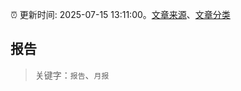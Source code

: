 :alarm_clock: 更新时间: 2025-07-15 13:11:00。[文章来源](/README.md)、[文章分类](/TAGS.md)

## 报告


> 关键字：`报告`、`月报`



